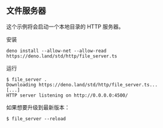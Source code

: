 ## 文件服务器

这个示例将会启动一个本地目录的 HTTP 服务器。

安装

```shell
deno install --allow-net --allow-read https://deno.land/std/http/file_server.ts
```

运行

```shell
$ file_server .
Downloading https://deno.land/std/http/file_server.ts...
[...]
HTTP server listening on http://0.0.0.0:4500/
```

如果想要升级到最新版本：

```shell
$ file_server --reload
```
